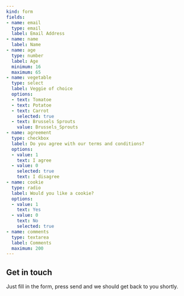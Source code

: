 ```yaml
---
kind: form
fields:
- name: email
  type: email
  label: Email Address
- name: name
  label: Name
- name: age
  type: number
  label: Age
  minimum: 16
  maximum: 65
- name: vegetable
  type: select
  label: Veggie of choice
  options:
  - text: Tomatoe
  - text: Potatoe
  - text: Carrot
    selected: true
  - text: Brussels Sprouts
    value: Brussels_Sprouts
- name: agreement
  type: checkbox
  label: Do you agree with our terms and conditions?
  options:
  - value: 1
    text: I agree
  - value: 0
    selected: true
    text: I disagree
- name: cookie
  type: radio
  label: Would you like a cookie?
  options:
  - value: 1
    text: Yes
  - value: 0
    text: No
    selected: true
- name: comments
  type: textarea
  label: Comments
  maximum: 200
---
```

## Get in touch

Just fill in the form, press send and we should get back to you shortly.
